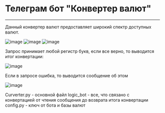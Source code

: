 # Телеграм бот "Конвертер валют"
____
Данный конвертер валют предоставляет широкий спектр доступных валют.

![image](https://user-images.githubusercontent.com/120253513/216831040-b744e8c6-6e67-4e54-8685-2e56606ada1a.png) ![image](https://user-images.githubusercontent.com/120253513/216831074-6fb61e47-2258-4477-939c-7ed66422610b.png) ![image](https://user-images.githubusercontent.com/120253513/216831181-0bd5efa3-5dd1-470f-92db-b7659036eb89.png)

Запрос принимает любой регистр букв, если все верно, то выводится итог конвертации:

![image](https://user-images.githubusercontent.com/120253513/216831482-78126f65-e7f0-4767-b4ae-806bfcde6418.png)

Если в запросе ошибка, то выводится сообщение об этом

![image](https://user-images.githubusercontent.com/120253513/216831664-d5691a52-4de6-4590-9902-1938990d37e9.png) 

Curverter.py - основной файл
logic_bot - все, что связано с конвертацией от чтения сообщения до возврата итога конвертации
config.py - ключ от бота и базы валют
